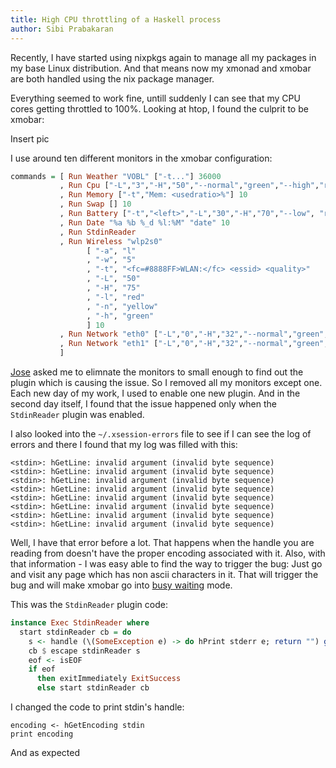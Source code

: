 ```yaml
---
title: High CPU throttling of a Haskell process
author: Sibi Prabakaran
---
```


Recently, I have started using nixpkgs again to manage all my packages
in my base Linux distribution. And that means now my xmonad and xmobar
are both handled using the nix package manager.

Everything seemed to work fine, untill suddenly I can see that my CPU
cores getting throttled to 100%. Looking at htop, I found the culprit to
be xmobar:

Insert pic

I use around ten different monitors in the xmobar configuration:

``` haskell
commands = [ Run Weather "VOBL" ["-t..."] 36000
           , Run Cpu ["-L","3","-H","50","--normal","green","--high","red"] 10
           , Run Memory ["-t","Mem: <usedratio>%"] 10
           , Run Swap [] 10
           , Run Battery ["-t","<left>","-L","30","-H","70","--low", "red","--normal","yellow","--high","green"] 10
           , Run Date "%a %b %_d %l:%M" "date" 10
           , Run StdinReader
           , Run Wireless "wlp2s0" 
                 [ "-a", "l"
                 , "-w", "5"
                 , "-t", "<fc=#8888FF>WLAN:</fc> <essid> <quality>"
                 , "-L", "50"
                 , "-H", "75"
                 , "-l", "red"
                 , "-n", "yellow"
                 , "-h", "green"
                 ] 10
           , Run Network "eth0" ["-L","0","-H","32","--normal","green","--high","red"] 10
           , Run Network "eth1" ["-L","0","-H","32","--normal","green","--high","red"] 10
           ]
```

[Jose](https://github.com/jaor) asked me to elimnate the monitors to
small enough to find out the plugin which is causing the issue. So I
removed all my monitors except one. Each new day of my work, I used to
enable one new plugin. And in the second day itself, I found that the
issue happened only when the `StdinReader` plugin was enabled.

I also looked into the `~/.xsession-errors` file to see if I can see
the log of errors and there I found that my log was filled with this:

``` shellsession
<stdin>: hGetLine: invalid argument (invalid byte sequence)
<stdin>: hGetLine: invalid argument (invalid byte sequence)
<stdin>: hGetLine: invalid argument (invalid byte sequence)
<stdin>: hGetLine: invalid argument (invalid byte sequence)
<stdin>: hGetLine: invalid argument (invalid byte sequence)
<stdin>: hGetLine: invalid argument (invalid byte sequence)
<stdin>: hGetLine: invalid argument (invalid byte sequence)
<stdin>: hGetLine: invalid argument (invalid byte sequence)
```

Well, I have that error before a lot. That happens when the handle you
are reading from doesn't have the proper encoding associated with
it. Also, with that information - I was easy able to find the way to
trigger the bug: Just go and visit any page which has non ascii
characters in it. That will trigger the bug and will make xmobar go
into [busy waiting](https://en.wikipedia.org/wiki/Busy_waiting) mode.

This was the `StdinReader` plugin code:

``` haskell
instance Exec StdinReader where
  start stdinReader cb = do
    s <- handle (\(SomeException e) -> do hPrint stderr e; return "") getLine
    cb $ escape stdinReader s
    eof <- isEOF
    if eof
      then exitImmediately ExitSuccess
      else start stdinReader cb
```

I changed the code to print stdin's handle:

```
encoding <- hGetEncoding stdin
print encoding
```

And as expected
